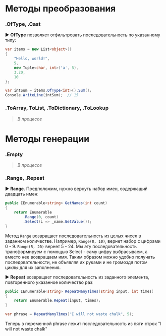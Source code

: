 # Методы преобразования

### .OfType, .Cast

► **OfType** позволяет отфильтровать последовательность по указанному типу:

```c#
var items = new List<object>()
{
    "Hello, world!",
    5,
    new Tuple<char, int>('a', 5),
    3.20,
    10
};

var intSum = items.OfType<int>().Sum();
Console.WriteLine(intSum);  // 15
```

### .ToArray, ToList, .ToDictionary, .ToLookup

> _В процессе_



# Методы генерации

### .Empty

> _В процессе_

### .Range, .Repeat

► **Range**. Предположим, нужно вернуть набор имен, содержащий двадцать имен:

```c#
public IEnumerable<string> GetNames(int count)
{
    return Enumerable
        .Range(0, count)
        .Select(i => _name.GetValue());
}
```

Метод `Range` возвращает последовательность из целых чисел в заданном количестве. Например, `Range(0, 10)`, вернет набор с цифрами 0 - 9.  `Range(5, 20)` вернет 5 - 24. Мы эту последовательность трансформируем с помощью Select - саму цифру выбрасываем, а вместо нее возвращаем имя. Таким образом можно удобно получать последовательности, не объявляя их руками и не громоздя потом циклы для их заполнения.

► **Repeat** возвращает последовательность из заданного элемента, повторенного указанное количество раз:

```c#
public IEnumerable<string> RepeatManyTimes(string input, int times)
{
    return Enumerable.Repeat(input, times);
}

var phrase = RepeatManyTimes("I will not waste chalk", 5);
```

Теперь в переменной phrase лежит последовательность из пяти строк "I will not waste chalk"